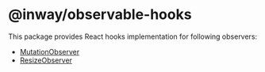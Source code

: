 # @inway/observable-hooks

This package provides React hooks implementation for following observers:

- [MutationObserver](https://developer.mozilla.org/en-US/docs/Web/API/MutationObserver/observe)
- [ResizeObserver](https://developer.mozilla.org/en-US/docs/Web/API/ResizeObserver/observe)
